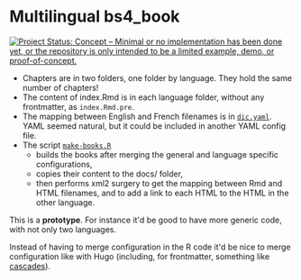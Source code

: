 # Multilingual bs4_book

[![Project Status: Concept – Minimal or no implementation has been done yet, or the repository is only intended to be a limited example, demo, or proof-of-concept.](https://www.repostatus.org/badges/latest/concept.svg)](https://www.repostatus.org/#concept)


* Chapters are in two folders, one folder by language. They hold the same number of chapters!
* The content of index.Rmd is in each language folder, without any frontmatter, as `index.Rmd.pre`.
* The mapping between English and French filenames is in [`dic.yaml`](dic.yaml). YAML seemed natural, but it could be included in another YAML config file. 
* The script [`make-books.R`](make-books.R)
    * builds the books after merging the general and language specific configurations, 
    * copies their content to the docs/ folder, 
    * then performs xml2 surgery to get the mapping between Rmd and HTML filenames, and to add a link to each HTML to the HTML in the other language.

This is a **prototype**.
For instance it'd be good to have more generic code, with not only two languages.

Instead of having to merge configuration in the R code it'd be nice to merge configuration like with Hugo (including, for frontmatter, something like [cascades](https://gohugo.io/news/0.86.0-relnotes/)).
